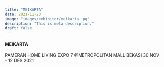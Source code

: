 ```yaml
---
title: "MEIKARTA"
date: 2021-11-23
image: "images/exhibitor/meikarta.jpg"
description: "This is meta description."
draft: false
---
```


#### MEIKARTA

PAMERAN HOME LIVING EXPO 7 @METROPOLITAN MALL BEKASI 30 NOV - 12 DES 2021
